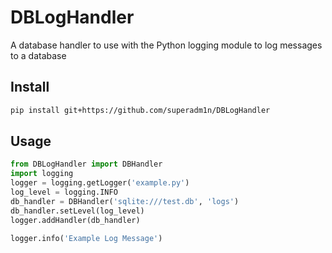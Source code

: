 # DBLogHandler
A database handler to use with the Python logging module to log messages to a database

## Install
```bash
pip install git+https://github.com/superadm1n/DBLogHandler
```

## Usage
```python
from DBLogHandler import DBHandler
import logging
logger = logging.getLogger('example.py')
log_level = logging.INFO
db_handler = DBHandler('sqlite:///test.db', 'logs')
db_handler.setLevel(log_level)
logger.addHandler(db_handler)

logger.info('Example Log Message')
```
